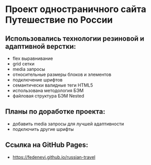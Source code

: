 # **Проект одностраничного сайта Путешествие по России**
## Использовались технологии резиновой и адаптивной верстки:
* flex выравнивание
* grid сетки
* media запросы
* относительные размеры блоков и элементов
* подключение шрифтов
* семантически валидные теги HTML5
* использована методология БЭМ
* файловая структура БЭМ Nested
## Планы по доработке проекта:
* добавить media запросы для лучшей адаптивности
* подключить другие шрифты
## Ссылка на GitHub Pages:
* https://fedenevi.github.io/russian-travel
